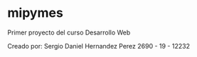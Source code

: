 # mipymes
Primer proyecto del curso Desarrollo Web

Creado por:
Sergio Daniel Hernandez Perez 2690 - 19 - 12232